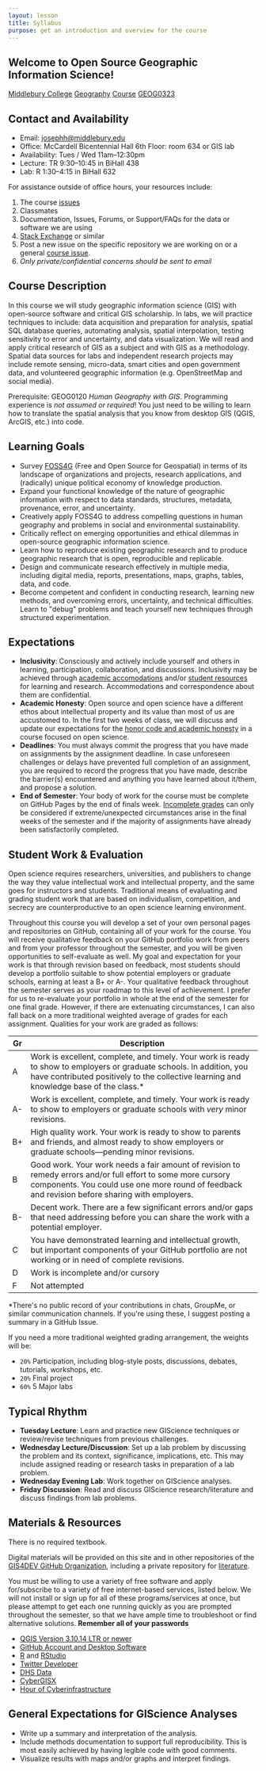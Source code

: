 ```yaml
---
layout: lesson
title: Syllabus
purpose: get an introduction and overview for the course
---
```


## Welcome to Open Source Geographic Information Science!
[Middlebury College](http://www.middlebury.edu) [Geography](http://www.middlebury.edu/academics/geog) [Course](http://www.middlebury.edu/academics/geog/courses) [GEOG0323](https://catalog.middlebury.edu/courses/view/catalog/catalog%2FMCUG/course/course%2FGEOG0323)

## Contact and Availability

- Email: josephh@middlebury.edu
- Office: McCardell Bicentennial Hall 6th Floor: room 634 or GIS lab
- Availability: Tues / Wed 11am&ndash;12:30pm
- Lecture: TR 9:30&ndash;10:45 in BiHall 438
- Lab: R 1:30&ndash;4:15 in BiHall 632

For assistance outside of office hours, your resources include:
1. The course [issues](https://github.com/GIS4DEV/GIS4DEV.github.io/issues)
2. Classmates
3. Documentation, Issues, Forums, or Support/FAQs for the data or software we are using
4. [Stack Exchange](https://gis.stackexchange.com/) or similar
5. Post a new issue on the specific repository we are working on or a general [course issue](https://github.com/GIS4DEV/GIS4DEV.github.io/issues).
6. *Only private/confidential concerns should be sent to email*

## Course Description

In this course we will study geographic information science (GIS) with open-source software and critical GIS scholarship.
In labs, we will practice techniques to include: data acquisition and preparation for analysis, spatial SQL database queries, automating analysis, spatial interpolation, testing sensitivity to error and uncertainty, and data visualization.
We will read and apply critical research of GIS as a subject and with GIS as a methodology.
Spatial data sources for labs and independent research projects may include remote sensing, micro-data, smart cities and open government data, and volunteered geographic information (e.g. OpenStreetMap and social media).

Prerequisite: GEOG0120 *Human Geography with GIS*.
Programming experience is *not assumed or required*!
You just need to be willing to learn how to translate the spatial analysis that you know from desktop GIS (QGIS, ArcGIS, etc.) into code.

## Learning Goals

-	Survey [FOSS4G](https://foss4g.org/) (Free and Open Source for Geospatial) in terms of its landscape of organizations and projects, research applications, and (radically) unique political economy of knowledge production.
-	Expand your functional knowledge of the nature of geographic information with respect to data standards, structures, metadata, provenance, error, and uncertainty.
-	Creatively apply FOSS4G to address compelling questions in human geography and problems in social and environmental sustainability.
-	Critically reflect on emerging opportunities and ethical dilemmas in open-source geographic information science.
-	Learn how to reproduce existing geographic research and to produce geographic research that is open, reproducible and replicable.
-	Design and communicate research effectively in multiple media, including digital media, reports, presentations, maps, graphs, tables, data, and code.
-	Become competent and confident in conducting research, learning new methods, and overcoming errors, uncertainty, and technical difficulties.
Learn to "debug" problems and teach yourself new techniques through structured experimentation.

## Expectations

- **Inclusivity**: Consciously and actively include yourself and others in learning, participation, collaboration, and discussions.
Inclusivity may be achieved through [academic accomodations](https://www.middlebury.edu/office/disability-resource-center/accommodations-and-resources/academic-accommodations) and/or [student resources](https://www.middlebury.edu/office/teaching-learning-research/student-resources) for learning and research.
Accommodations and correspondence about them are confidential.
- **Academic Honesty**: Open source and open science have a different ethos about intellectual property and its value than most of us are accustomed to.
In the first two weeks of class, we will discuss and update our expectations for the [honor code and academic honesty](c-honorcode) in a course focused on open science.
- **Deadlines**: You must always commit the progress that you have made on assignments by the assignment deadline. In case unforeseen challenges or delays have prevented full completion of an assignment, you are required to record the progress that you have made, describe the barrier(s) encountered and anything you have learned about it/them, and propose a solution.
- **End of Semester**: Your body of work for the course must be complete on GitHub Pages by the end of finals week. [Incomplete grades](http://www.middlebury.edu/about/handbook/iv.-policies-for-the-institute/a.-academic-policies/a.6.-grades-credits-and-academic-policies/a.6.e.-incomplete-grades) can only be considered if extreme/unexpected circumstances arise in the final weeks of the semester and if the majority of assignments have already been satisfactorily completed.

## Student Work & Evaluation

Open science requires researchers, universities, and publishers to change the way they value intellectual work and intellectual property, and the same goes for instructors and students.
Traditional means of evaluating and grading student work that are based on individualism, competition, and secrecy are counterproductive to an open science learning environment.

Throughout this course you will develop a set of your own personal pages and repositories on GitHub, containing all of your work for the course. You will receive qualitative feedback on your GitHub portfolio work from peers and from your professor throughout the semester, and you will be given  opportunities to self-evaluate as well. My goal and expectation for your work is that through revision based on feedback, most students should develop a portfolio suitable to show potential employers or graduate schools, earning at least a B+ or A-. Your qualitative feedback throughout the semester serves as your roadmap to this level of achievement. I prefer for us to re-evaluate your portfolio in whole at the end of the semester for one final grade. However, if there are extenuating circumstances, I can also fall back on a more traditional weighted average of grades for each assignment. Qualities for your work are graded as follows:

Gr | Description
-- | --
A | Work is excellent, complete, and timely. Your work is ready to show to employers or graduate schools. In addition, you have contributed positively to the collective learning and knowledge base of the class.*
A- | Work is excellent, complete, and timely. Your work is ready to show to employers or graduate schools with *very* minor revisions.
B+ | High quality work. Your work is ready to show to parents and friends, and almost ready to show employers or graduate schools&mdash;pending minor revisions.
B | Good work. Your work needs a fair amount of revision to remedy errors and/or full effort to some more cursory components. You could use one more round of feedback and revision before sharing with employers.
B- | Decent work. There are a few significant errors and/or gaps that need addressing before you can share the work with a potential employer.
C | You have demonstrated learning and intellectual growth, but important components of your GitHub portfolio are not working or in need of complete revisions.
D | Work is incomplete and/or cursory
F | Not attempted

*There's no public record of your contributions in chats, GroupMe, or similar communication channels. If you're using these, I suggest posting a summary in a GitHub Issue.

If you need a more traditional weighted grading arrangement, the weights will be:
- `20%` Participation, including blog-style posts, discussions, debates, tutorials, workshops, etc.
- `20%` Final project
- `60%` 5 Major labs

## Typical Rhythm

- **Tuesday Lecture**: Learn and practice new GIScience techniques or review/revise techniques from previous challenges.
- **Wednesday Lecture/Discussion**: Set up a lab problem by discussing the problem and its context, significance, implications, etc. This may include assigned reading or research tasks in preparation of a lab problem.
- **Wednesday Evening Lab**: Work together on GIScience analyses.
- **Friday Discussion**: Read and discuss GIScience research/literature and discuss findings from lab problems.

## Materials & Resources

There is no required textbook.

Digital materials will be provided on this site and in other repositories of the [GIS4DEV GitHub Organization](https://github.com/gis4dev), including a private repository for [literature](https://github.com/GIS4DEV/literature).

You must be willing to use a variety of free software and apply for/subscribe to a variety of free internet-based services, listed below.
We will not install or sign up for all of these programs/services at once, but please attempt to get each one running quickly as you are prompted throughout the semester, so that we have ample time to troubleshoot or find alternative solutions.
**Remember all of your passwords**

- [QGIS Version 3.10.14 LTR or newer](https://qgis.org/)
- [GitHub Account and Desktop Software](https://github.com/)
- [R](https://www.r-project.org/) and [RStudio](https://rstudio.com/)
- [Twitter Developer](https://developer.twitter.com/en/apply-for-access)
- [DHS Data](https://dhsprogram.com/)
- [CyberGISX](https://cybergisx.cigi.illinois.edu)
- [Hour of Cyberinfrastructure](https://www.hourofci.org/)

## General Expectations for GIScience Analyses

- Write up a summary and interpretation of the analysis.
- Include methods documentation to support full reproducibility.
This is most easily achieved by having legible code with good comments.
- Visualize results with maps and/or graphs and interpret findings.

